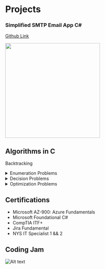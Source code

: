 # Projects


### Simplified SMTP Email App C#

[Github Link](https://github.com/chitangchin/Simplified-SMTP-Email-App) 

<img src="https://github.com/chitangchin/Chitangchin/assets/96362668/b6f19af5-91a9-4c85-a1e0-f55e91d29ff7" height="300px"/>








## Algorithms in C

Backtracking
<details>
<summary>Enumeration Problems</summary>
<a href="https://github.com/chitangchin/Algorithms/tree/main/Backtracking/nQueen">N Queen</a>
  
</details>
<details>
<summary>Decision Problems</summary>
<br>
1. N Queen
</details>
<details>
<summary>Optimization Problems</summary>
<br>
1. N Queen
</details>

## Certifications

- Microsoft AZ-900: Azure Fundamentals
- Microsoft Foundational C#
- CompTIA ITF+
- Jira Fundamental
- NYS IT Specialist 1 && 2


## Coding Jam

![Alt text](https://spotify-recently-played-readme.vercel.app/api?user=1241077062)
